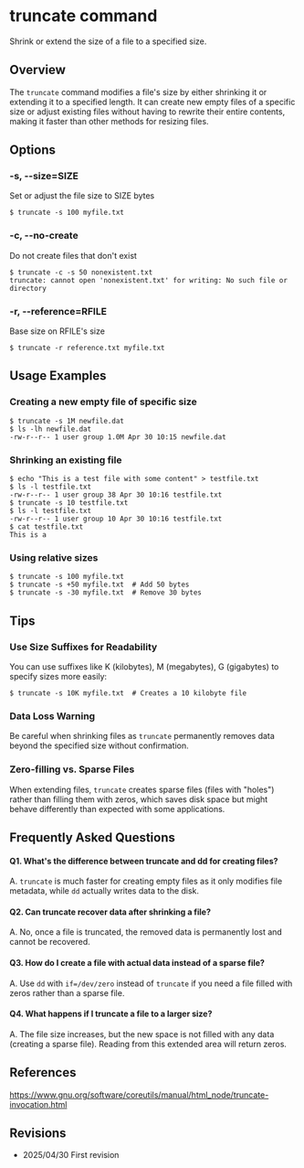 # truncate command

Shrink or extend the size of a file to a specified size.

## Overview

The `truncate` command modifies a file's size by either shrinking it or extending it to a specified length. It can create new empty files of a specific size or adjust existing files without having to rewrite their entire contents, making it faster than other methods for resizing files.

## Options

### **-s, --size=SIZE**

Set or adjust the file size to SIZE bytes

```console
$ truncate -s 100 myfile.txt
```

### **-c, --no-create**

Do not create files that don't exist

```console
$ truncate -c -s 50 nonexistent.txt
truncate: cannot open 'nonexistent.txt' for writing: No such file or directory
```

### **-r, --reference=RFILE**

Base size on RFILE's size

```console
$ truncate -r reference.txt myfile.txt
```

## Usage Examples

### Creating a new empty file of specific size

```console
$ truncate -s 1M newfile.dat
$ ls -lh newfile.dat
-rw-r--r-- 1 user group 1.0M Apr 30 10:15 newfile.dat
```

### Shrinking an existing file

```console
$ echo "This is a test file with some content" > testfile.txt
$ ls -l testfile.txt
-rw-r--r-- 1 user group 38 Apr 30 10:16 testfile.txt
$ truncate -s 10 testfile.txt
$ ls -l testfile.txt
-rw-r--r-- 1 user group 10 Apr 30 10:16 testfile.txt
$ cat testfile.txt
This is a 
```

### Using relative sizes

```console
$ truncate -s 100 myfile.txt
$ truncate -s +50 myfile.txt  # Add 50 bytes
$ truncate -s -30 myfile.txt  # Remove 30 bytes
```

## Tips

### Use Size Suffixes for Readability

You can use suffixes like K (kilobytes), M (megabytes), G (gigabytes) to specify sizes more easily:

```console
$ truncate -s 10K myfile.txt  # Creates a 10 kilobyte file
```

### Data Loss Warning

Be careful when shrinking files as `truncate` permanently removes data beyond the specified size without confirmation.

### Zero-filling vs. Sparse Files

When extending files, `truncate` creates sparse files (files with "holes") rather than filling them with zeros, which saves disk space but might behave differently than expected with some applications.

## Frequently Asked Questions

#### Q1. What's the difference between truncate and dd for creating files?
A. `truncate` is much faster for creating empty files as it only modifies file metadata, while `dd` actually writes data to the disk.

#### Q2. Can truncate recover data after shrinking a file?
A. No, once a file is truncated, the removed data is permanently lost and cannot be recovered.

#### Q3. How do I create a file with actual data instead of a sparse file?
A. Use `dd` with `if=/dev/zero` instead of `truncate` if you need a file filled with zeros rather than a sparse file.

#### Q4. What happens if I truncate a file to a larger size?
A. The file size increases, but the new space is not filled with any data (creating a sparse file). Reading from this extended area will return zeros.

## References

https://www.gnu.org/software/coreutils/manual/html_node/truncate-invocation.html

## Revisions

- 2025/04/30 First revision
